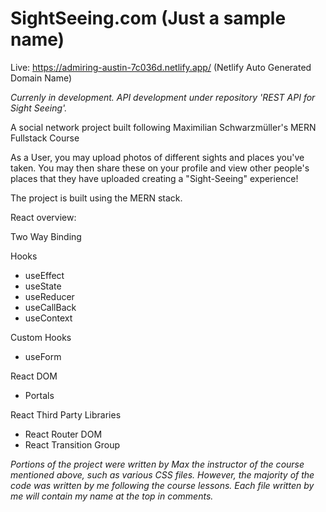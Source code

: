 # SightSeeing.com (Just a sample name) 
Live: https://admiring-austin-7c036d.netlify.app/ (Netlify Auto Generated Domain Name)

*Currenly in development. API development under repository 'REST API for Sight Seeing'.*

A social network project built following Maximilian Schwarzmüller's MERN Fullstack Course

As a User, you may upload photos of different sights and places you've taken. You may then share these on your profile and view other people's places that they have uploaded creating a "Sight-Seeing" experience! 

The project is built using the MERN stack. 

React overview: 

Two Way Binding 

Hooks 
- useEffect
- useState
- useReducer
- useCallBack 
- useContext

Custom Hooks 
- useForm 

React DOM 
- Portals 

React Third Party Libraries 
- React Router DOM 
- React Transition Group 



*Portions of the project were written by Max the instructor of the course mentioned above, such as various CSS files. However, the majority of the code was written by me following the course lessons. Each file written by me will contain my name at the top in comments.*




